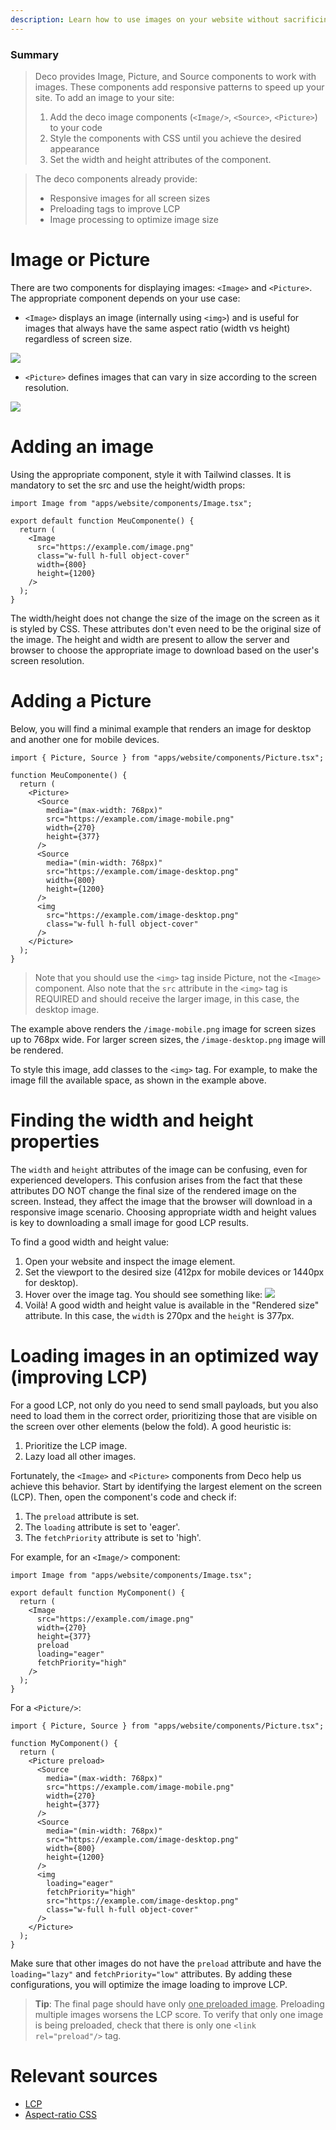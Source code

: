 ```yaml
---
description: Learn how to use images on your website without sacrificing performance.
---
```


### Summary

> Deco provides Image, Picture, and Source components to work with images. These
> components add responsive patterns to speed up your site. To add an image to
> your site:
>
> 1. Add the deco image components (`<Image/>`, `<Source>`, `<Picture>`) to your
>    code
> 2. Style the components with CSS until you achieve the desired appearance
> 3. Set the width and height attributes of the component.

> The deco components already provide:
>
> - Responsive images for all screen sizes
> - Preloading tags to improve LCP
> - Image processing to optimize image size

# Image or Picture

There are two components for displaying images: `<Image>` and `<Picture>`. The
appropriate component depends on your use case:

- `<Image>` displays an image (internally using `<img>`) and is useful for
  images that always have the same aspect ratio (width vs height) regardless of
  screen size.

<img src="/docs/image-aspect-ratio.png">

- `<Picture>` defines images that can vary in size according to the screen
  resolution.

<img src="/docs/picture-aspect-ratio.png">

# Adding an image

Using the appropriate component, style it with Tailwind classes. It is mandatory
to set the src and use the height/width props:

```tsx
import Image from "apps/website/components/Image.tsx";

export default function MeuComponente() {
  return (
    <Image
      src="https://example.com/image.png"
      class="w-full h-full object-cover"
      width={800}
      height={1200}
    />
  );
}
```

The width/height does not change the size of the image on the screen as it is
styled by CSS. These attributes don't even need to be the original size of the
image. The height and width are present to allow the server and browser to
choose the appropriate image to download based on the user's screen resolution.

# Adding a Picture

Below, you will find a minimal example that renders an image for desktop and
another one for mobile devices.

```tsx
import { Picture, Source } from "apps/website/components/Picture.tsx";

function MeuComponente() {
  return (
    <Picture>
      <Source
        media="(max-width: 768px)"
        src="https://example.com/image-mobile.png"
        width={270}
        height={377}
      />
      <Source
        media="(min-width: 768px)"
        src="https://example.com/image-desktop.png"
        width={800}
        height={1200}
      />
      <img
        src="https://example.com/image-desktop.png"
        class="w-full h-full object-cover"
      />
    </Picture>
  );
}
```

> Note that you should use the `<img>` tag inside Picture, not the `<Image>`
> component. Also note that the `src` attribute in the `<img>` tag is REQUIRED
> and should receive the larger image, in this case, the desktop image.

The example above renders the `/image-mobile.png` image for screen sizes up to
768px wide. For larger screen sizes, the `/image-desktop.png` image will be
rendered.

To style this image, add classes to the `<img>` tag. For example, to make the
image fill the available space, as shown in the example above.

# Finding the width and height properties

The `width` and `height` attributes of the image can be confusing, even for
experienced developers. This confusion arises from the fact that these
attributes DO NOT change the final size of the rendered image on the screen.
Instead, they affect the image that the browser will download in a responsive
image scenario. Choosing appropriate width and height values is key to
downloading a small image for good LCP results.

To find a good width and height value:

1. Open your website and inspect the image element.
2. Set the viewport to the desired size (412px for mobile devices or 1440px for
   desktop).
3. Hover over the image tag. You should see something like:
   <img src="/docs/width-attribute.png" />
4. Voilà! A good width and height value is available in the "Rendered size"
   attribute. In this case, the `width` is 270px and the `height` is 377px.

# Loading images in an optimized way (improving LCP)

For a good LCP, not only do you need to send small payloads, but you also need
to load them in the correct order, prioritizing those that are visible on the
screen over other elements (below the fold). A good heuristic is:

1. Prioritize the LCP image.
2. Lazy load all other images.

Fortunately, the `<Image>` and `<Picture>` components from Deco help us achieve
this behavior. Start by identifying the largest element on the screen (LCP).
Then, open the component's code and check if:

1. The `preload` attribute is set.
2. The `loading` attribute is set to 'eager'.
3. The `fetchPriority` attribute is set to 'high'.

For example, for an `<Image/>` component:

```tsx
import Image from "apps/website/components/Image.tsx";

export default function MyComponent() {
  return (
    <Image
      src="https://example.com/image.png"
      width={270}
      height={377}
      preload
      loading="eager"
      fetchPriority="high"
    />
  );
}
```

For a `<Picture/>`:

```tsx
import { Picture, Source } from "apps/website/components/Picture.tsx";

function MyComponent() {
  return (
    <Picture preload>
      <Source
        media="(max-width: 768px)"
        src="https://example.com/image-mobile.png"
        width={270}
        height={377}
      />
      <Source
        media="(min-width: 768px)"
        src="https://example.com/image-desktop.png"
        width={800}
        height={1200}
      />
      <img
        loading="eager"
        fetchPriority="high"
        src="https://example.com/image-desktop.png"
        class="w-full h-full object-cover"
      />
    </Picture>
  );
}
```

Make sure that other images do not have the `preload` attribute and have the
`loading="lazy"` and `fetchPriority="low"` attributes. By adding these
configurations, you will optimize the image loading to improve LCP.

> **Tip**: The final page should have only <u>one preloaded image</u>.
> Preloading multiple images worsens the LCP score. To verify that only one
> image is being preloaded, check that there is only one `<link rel="preload"/>`
> tag.

# Relevant sources

- [LCP](https://web.dev/lcp/)
- [Aspect-ratio CSS](https://www.w3schools.com/cssref/css_pr_aspect-ratio.php)
